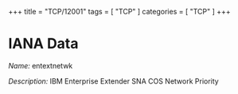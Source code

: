 +++
title = "TCP/12001"
tags = [ "TCP" ]
categories = [ "TCP" ]
+++

# IANA Data

_Name:_ entextnetwk

_Description:_ IBM Enterprise Extender SNA COS Network Priority

